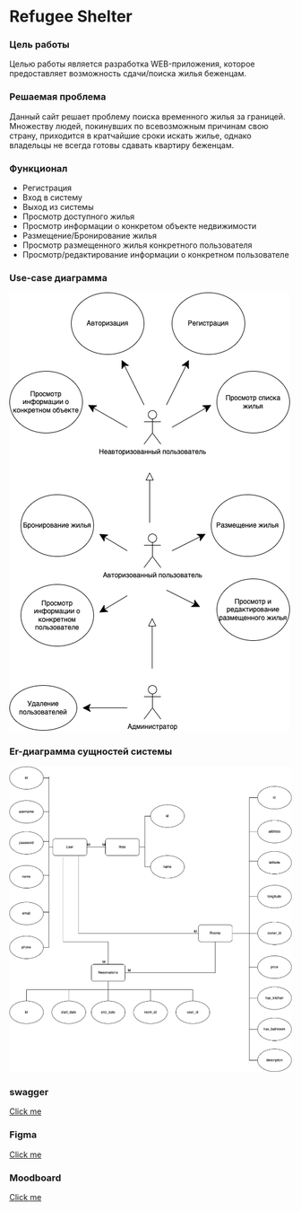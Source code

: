 # Refugee Shelter

### Цель работы

Целью работы является разработка WEB-приложения, которое предоставляет возможность сдачи/поиска жилья беженцам.

### Решаемая проблема

Данный сайт решает проблему поиска временного жилья за границей.
Множеству людей, покинувших по всевозможным причинам свою страну, приходится в кратчайшие сроки искать жилье, однако владельцы не всегда готовы сдавать квартиру беженцам.

### Функционал

- Регистрация
- Вход в систему
- Выход из системы
- Просмотр доступного жилья
- Просмотр информации о конкретом объекте недвижимости
- Размещение/Бронирование жилья
- Просмотр размещенного жилья конкретного пользователя
- Просмотр/редактирование информации о конкретном пользователе

### Use-case диаграмма

![use_case](/docs/img/use-case.png)

### Er-диаграмма сущностей системы

![use_case](./docs/img/er.png)

### swagger

[Click me](https://app.swaggerhub.com/apis/Sunshine-ki/WEB/1.0.0)

### Figma

[Click me](https://www.figma.com/file/UCTIiw26m0M98zIjS76zjg/SE?node-id=0%3A1)

### Moodboard

[Click me](https://www.pinterest.ru/sukochevaalis/se-web/)
